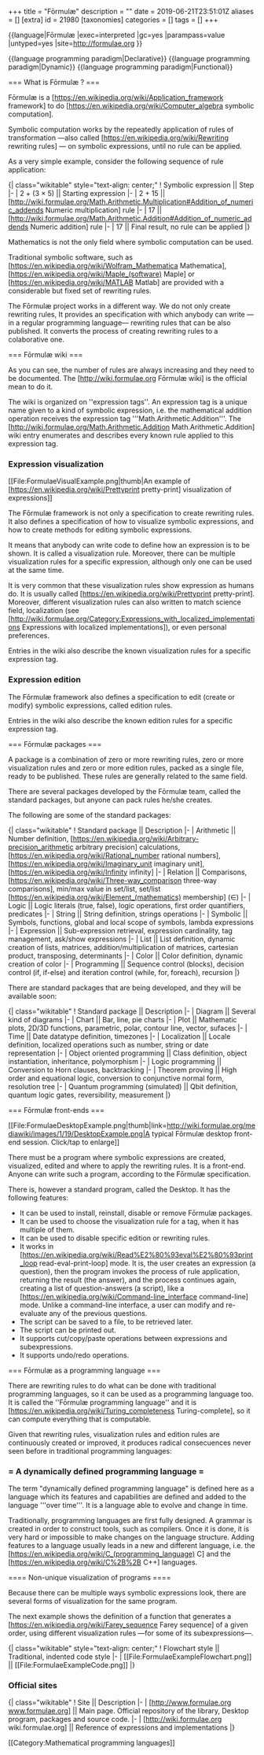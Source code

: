 +++
title = "Fōrmulæ"
description = ""
date = 2019-06-21T23:51:01Z
aliases = []
[extra]
id = 21980
[taxonomies]
categories = []
tags = []
+++

{{language|Fōrmulæ
|exec=interpreted
|gc=yes
|parampass=value
|untyped=yes
|site=http://formulae.org
}}

{{language programming paradigm|Declarative}}
{{language programming paradigm|Dynamic}}
{{language programming paradigm|Functional}}

=== What is Fōrmulæ ? ===

Fōrmulæ is a [https://en.wikipedia.org/wiki/Application_framework framework] to do [https://en.wikipedia.org/wiki/Computer_algebra symbolic computation].

Symbolic computation works by the repeatedly application of rules of transformation &mdash;also called [https://en.wikipedia.org/wiki/Rewriting rewriting rules] &mdash; on symbolic expressions, until no rule can be applied.

As a very simple example, consider the following sequence of rule application:

{| class="wikitable" style="text-align: center;"
! Symbolic expression || Step
|-
| 2 + (3 × 5) || Starting expression
|-
| 2 + 15 || [http://wiki.formulae.org/Math.Arithmetic.Multiplication#Addition_of_numeric_addends Numeric multiplication] rule
|-
| 17 || [http://wiki.formulae.org/Math.Arithmetic.Addition#Addition_of_numeric_addends Numeric addition] rule
|-
| 17 || Final result, no rule can be applied
|}

Mathematics is not the only field where symbolic computation can be used.

Traditional symbolic software, such as [https://en.wikipedia.org/wiki/Wolfram_Mathematica Mathematica], [https://en.wikipedia.org/wiki/Maple_(software) Maple] or [https://en.wikipedia.org/wiki/MATLAB Matlab] are provided with a considerable but fixed set of rewriting rules.

The Fōrmulæ project works in a different way. We do not only create rewriting rules, It provides an specification with which anybody can write &mdash;in a regular programming language&mdash; rewriting rules that can be also published. It converts the process of creating rewriting rules to a colaborative one.

=== Fōrmulæ wiki ===

As you can see, the number of rules are always increasing and they need to be documented. The [http://wiki.formulae.org Fōrmulæ wiki] is the official mean to do it.

The wiki is organized on ''expression tags''. An expression tag is a unique name given to a kind of symbolic expression, i.e. the mathematical addition operation receives the expression tag '''Math.Arithmetic.Addition'''. The [http://wiki.formulae.org/Math.Arithmetic.Addition Math.Arithmetic.Addition] wiki entry enumerates and describes every known rule applied to this expression tag.


###  Expression visualization


[[File:FormulaeVisualExample.png|thumb|An example of [https://en.wikipedia.org/wiki/Prettyprint pretty-print] visualization of expressions]]

The Fōrmulæ framework is not only a specification to create rewriting rules. It also defines a specification of how to visualize symbolic expressions, and how to create methods for editing symbolic expressions.

It means that anybody can write code to define how an expression is to be shown. It is called a visualization rule. Moreover, there can be multiple visualization rules for a specific expression, although only one can be used at the same time.

It is very common that these visualization rules show expression as humans do. It is usually called [https://en.wikipedia.org/wiki/Prettyprint pretty-print]. Moreover, different visualization rules can also written to match science field, localization (see [http://wiki.formulae.org/Category:Expressions_with_localized_implementations Expressions with localized implementations]), or even personal preferences.

Entries in the wiki also describe the known visualization rules for a specific expression tag.


###  Expression edition


The Fōrmulæ framework also defines a specification to edit (create or modify) symbolic expressions, called edition rules.

Entries in the wiki also describe the known edition rules for a specific expression tag.

=== Fōrmulæ packages ===

A package is a combination of zero or more rewriting rules, zero or more visualization rules and zero or more edition rules, packed as a single file, ready to be published. These rules are generally related to the same field.

There are several packages developed by the Fōrmulæ team, called the standard packages, but anyone can pack rules he/she creates.

The following are some of the standard packages:

{| class="wikitable"
! Standard package || Description
|-
| Arithmetic || Number definition, [https://en.wikipedia.org/wiki/Arbitrary-precision_arithmetic arbitrary precision] calculations, [https://en.wikipedia.org/wiki/Rational_number rational numbers], [https://en.wikipedia.org/wiki/Imaginary_unit imaginary unit], [https://en.wikipedia.org/wiki/Infinity infinity]
|-
| Relation || Comparisons, [https://en.wikipedia.org/wiki/Three-way_comparison three-way comparisons], min/max value in set/list, set/list [https://en.wikipedia.org/wiki/Element_(mathematics) membership] (∈)
|-
| Logic || Logic literals (true, false), logic operations, first order quantifiers, predicates
|-
| String || String definition, strings operations
|-
| Symbolic || Symbols, functions, global and local scope of symbols, lambda expressions
|-
| Expression || Sub-expression retrieval, expression cardinality, tag management, ask/show expressions
|-
| List || List definition, dynamic creation of lists, matrices, addition/multiplication of matrices, cartesian product, transposing, determinants
|-
| Color || Color definition, dynamic creation of color
|-
| Programming || Sequence control (blocks), decision control (if, if-else) and iteration control (while, for, foreach), recursion
|}

There are standard packages that are being developed, and they will be available soon:

{| class="wikitable"
! Standard package || Description
|-
| Diagram || Several kind of diagrams
|-
| Chart || Bar, line, pie charts
|-
| Plot || Mathematic plots, 2D/3D functions, parametric, polar, contour line, vector, sufaces
|-
| Time || Date datatype definition, timezones
|-
| Localization || Locale definition, localized operations such as number, string or date representation
|-
| Object oriented programming || Class definition, object instantiation, inheritance, polymorphism
|-
| Logic programming || Conversion to Horn clauses, backtracking
|-
| Theorem proving || High order and equational logic, conversion to conjunctive normal form, resolution tree
|-
| Quantum programming (simulated) || Qbit definition, quantum logic gates, reversibility, measurement
|}

=== Fōrmulæ front-ends ===

[[File:FormulaeDesktopExample.png|thumb|link=http://wiki.formulae.org/mediawiki/images/1/19/DesktopExample.png|A typical Fōrmulæ desktop front-end session. Click/tap to enlarge]]

There must be a program where symbolic expressions are created, visualized, edited and where to apply the rewriting rules. It is a front-end. Anyone can write such a program, according to the Fōrmulæ specification.

There is, however a standard program, called the Desktop. It has the following features:

* It can be used to install, reinstall, disable or remove Fōrmulæ packages.
* It can be used to choose the visualization rule for a tag, when it has multiple of them.
* It can be used to disable specific edition or rewriting rules.
* It works in [https://en.wikipedia.org/wiki/Read%E2%80%93eval%E2%80%93print_loop read-eval-print-loop] mode. It is, the user creates an expression (a question), then the program invokes the process of rule application, returning the result (the answer), and the process continues again, creating a list of question-answers (a script), like a [https://en.wikipedia.org/wiki/Command-line_interface command-line] mode. Unlike a command-line interface, a user can modify and re-evaluate any of the previous questions.
* The script can be saved to a file, to be retrieved later.
* The script can be printed out.
* It supports cut/copy/paste operations between expressions and subexpressions.
* It supports undo/redo operations.

=== Fōrmulæ as a programming language ===

There are rewriting rules to do what can be done with traditional programming languages, so it can be used as a programming language too. It is called the ''Fōrmulæ programming language'' and it is [https://en.wikipedia.org/wiki/Turing_completeness Turing-complete], so it can compute everything that is computable.

Given that rewriting rules, visualization rules and edition rules are continuously created or improved, it produces radical consecuences never seen before in traditional programming languages:


### = A dynamically defined programming language =


The term "dynamically defined programming language" is defined here as a language which its features and capabilities are defined and added to the language '''over time'''. It is a language able to evolve and change in time.

Traditionally, programming languages are first fully designed. A grammar is created in order to construct tools, such as compilers. Once it is done, it is very hard or impossible to make changes on the language structure. Adding features to a language usually leads in a new and different language, i.e. the [https://en.wikipedia.org/wiki/C_(programming_language) C] and the [https://en.wikipedia.org/wiki/C%2B%2B C++] languages.

==== Non-unique visualization of programs ====

Because there can be multiple ways symbolic expressions look, there are several forms of visualization for the same program.

The next example shows the definition of a function that generates a [https://en.wikipedia.org/wiki/Farey_sequence Farey sequence] of a given order, using different visualization rules &mdash;for some of its subexpressions&mdash;.

{| class="wikitable" style="text-align: center;"
! Flowchart style || Traditional, indented code style
|-
| [[File:FormulaeExampleFlowchart.png]] || [[File:FormulaeExampleCode.png]]
|}


###  Official sites


{| class="wikitable"
! Site || Description
|-
| [http://www.formulae.org www.formulae.org] || Main page. Official repository of the library, Desktop program, packages and source code.
|-
| [http://wiki.formulae.org wiki.formulae.org] || Reference of expressions and implementations
|}

[[Category:Mathematical programming languages]]
